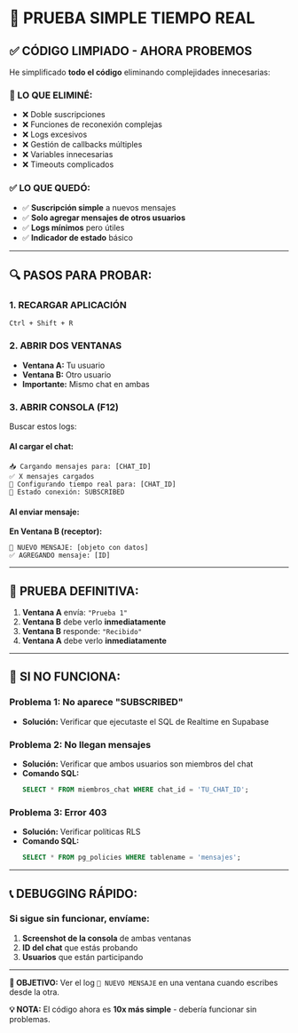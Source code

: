 # 🚀 **PRUEBA SIMPLE TIEMPO REAL**

## **✅ CÓDIGO LIMPIADO - AHORA PROBEMOS**

He simplificado **todo el código** eliminando complejidades innecesarias:

### **🧹 LO QUE ELIMINÉ:**
- ❌ Doble suscripciones
- ❌ Funciones de reconexión complejas  
- ❌ Logs excesivos
- ❌ Gestión de callbacks múltiples
- ❌ Variables innecesarias
- ❌ Timeouts complicados

### **✅ LO QUE QUEDÓ:**
- ✅ **Suscripción simple** a nuevos mensajes
- ✅ **Solo agregar mensajes de otros usuarios**
- ✅ **Logs mínimos** pero útiles
- ✅ **Indicador de estado** básico

---

## **🔍 PASOS PARA PROBAR:**

### **1. RECARGAR APLICACIÓN**
```
Ctrl + Shift + R
```

### **2. ABRIR DOS VENTANAS**
- **Ventana A:** Tu usuario 
- **Ventana B:** Otro usuario
- **Importante:** Mismo chat en ambas

### **3. ABRIR CONSOLA (F12)**
Buscar estos logs:

#### **Al cargar el chat:**
```
📥 Cargando mensajes para: [CHAT_ID]
✅ X mensajes cargados
🔴 Configurando tiempo real para: [CHAT_ID]
🔗 Estado conexión: SUBSCRIBED
```

#### **Al enviar mensaje:**
**En Ventana B (receptor):**
```
📨 NUEVO MENSAJE: [objeto con datos]
✅ AGREGANDO mensaje: [ID]
```

---

## **🎯 PRUEBA DEFINITIVA:**

1. **Ventana A** envía: `"Prueba 1"`
2. **Ventana B** debe verlo **inmediatamente**
3. **Ventana B** responde: `"Recibido"`  
4. **Ventana A** debe verlo **inmediatamente**

---

## **🚨 SI NO FUNCIONA:**

### **Problema 1: No aparece "SUBSCRIBED"**
- **Solución:** Verificar que ejecutaste el SQL de Realtime en Supabase

### **Problema 2: No llegan mensajes**
- **Solución:** Verificar que ambos usuarios son miembros del chat
- **Comando SQL:**
  ```sql
  SELECT * FROM miembros_chat WHERE chat_id = 'TU_CHAT_ID';
  ```

### **Problema 3: Error 403**
- **Solución:** Verificar políticas RLS
- **Comando SQL:**
  ```sql
  SELECT * FROM pg_policies WHERE tablename = 'mensajes';
  ```

---

## **📞 DEBUGGING RÁPIDO:**

### **Si sigue sin funcionar, envíame:**
1. **Screenshot de la consola** de ambas ventanas
2. **ID del chat** que estás probando
3. **Usuarios** que están participando

---

**🎯 OBJETIVO:** Ver el log `📨 NUEVO MENSAJE` en una ventana cuando escribes desde la otra.

**💡 NOTA:** El código ahora es **10x más simple** - debería funcionar sin problemas. 